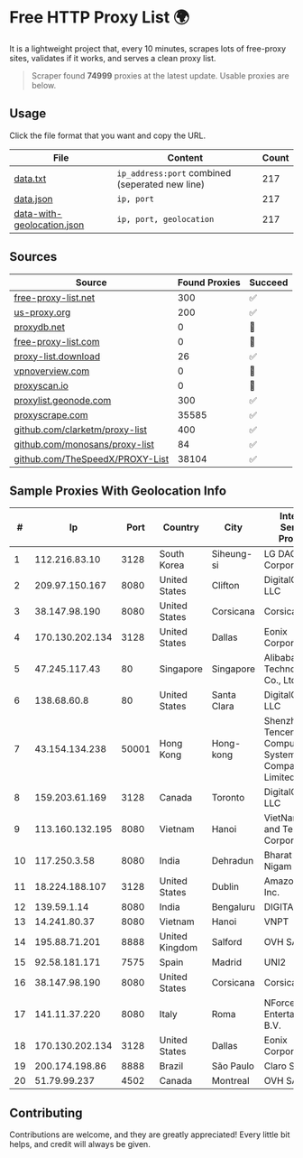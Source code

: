 
# Free HTTP Proxy List 🌍

It is a lightweight project that, every 10 minutes, scrapes lots of free-proxy sites, validates if it works, and serves a clean proxy list.


> Scraper found **74999** proxies at the latest update. Usable proxies are below.

## Usage

Click the file format that you want and copy the URL.


|File|Content|Count|
|----|-------|-----|
|[data.txt](https://raw.githubusercontent.com/themiralay/Proxy-List-World/master/data.txt)|`ip_address:port` combined (seperated new line)|217|
|[data.json](https://raw.githubusercontent.com/themiralay/Proxy-List-World/master/data.json)|`ip, port`|217|
|[data-with-geolocation.json](https://raw.githubusercontent.com/themiralay/Proxy-List-World/master/data-with-geolocation.json)|`ip, port, geolocation`|217|

## Sources

|Source|Found Proxies|Succeed|
|------|-------------|-------|
|[free-proxy-list.net](https://free-proxy-list.net)|300|✅|
|[us-proxy.org](https://www.us-proxy.org)|200|✅|
|[proxydb.net](http://proxydb.net)|0|🚫|
|[free-proxy-list.com](https://free-proxy-list.com/?page=&port=&type%5B%5D=http&type%5B%5D=https&up_time=0&search=Search)|0|🚫|
|[proxy-list.download](https://www.proxy-list.download/HTTP)|26|✅|
|[vpnoverview.com](https://vpnoverview.com/privacy/anonymous-browsing/free-proxy-servers)|0|🚫|
|[proxyscan.io](https://www.proxyscan.io)|0|🚫|
|[proxylist.geonode.com](https://proxylist.geonode.com/api/proxy-list?limit=300&page=1&sort_by=lastChecked&sort_type=desc&protocols=http,https)|300|✅|
|[proxyscrape.com](https://api.proxyscrape.com/v2/?request=displayproxies&protocol=http&timeout=10000&country=all&ssl=all&anonymity=all)|35585|✅|
|[github.com/clarketm/proxy-list](https://raw.githubusercontent.com/clarketm/proxy-list/master/proxy-list-raw.txt)|400|✅|
|[github.com/monosans/proxy-list](https://raw.githubusercontent.com/monosans/proxy-list/main/proxies/http.txt)|84|✅|
|[github.com/TheSpeedX/PROXY-List](https://raw.githubusercontent.com/TheSpeedX/PROXY-List/master/http.txt)|38104|✅|


## Sample Proxies With Geolocation Info

|#|Ip|Port|Country|City|Internet Service Provider|
|-|--|----|-------|----|-------------------------|
|1|112.216.83.10|3128|South Korea|Siheung-si|LG DACOM Corporation|
|2|209.97.150.167|8080|United States|Clifton|DigitalOcean, LLC|
|3|38.147.98.190|8080|United States|Corsicana|Corsicana ISD|
|4|170.130.202.134|3128|United States|Dallas|Eonix Corporation|
|5|47.245.117.43|80|Singapore|Singapore|Alibaba (US) Technology Co., Ltd.|
|6|138.68.60.8|80|United States|Santa Clara|DigitalOcean, LLC|
|7|43.154.134.238|50001|Hong Kong|Hong-kong|Shenzhen Tencent Computer Systems Company Limited|
|8|159.203.61.169|3128|Canada|Toronto|DigitalOcean, LLC|
|9|113.160.132.195|8080|Vietnam|Hanoi|VietNam Post and Telecom Corporation|
|10|117.250.3.58|8080|India|Dehradun|Bharat Sanchar Nigam Ltd|
|11|18.224.188.107|3128|United States|Dublin|Amazon.com, Inc.|
|12|139.59.1.14|8080|India|Bengaluru|DIGITALOCEAN|
|13|14.241.80.37|8080|Vietnam|Hanoi|VNPT|
|14|195.88.71.201|8888|United Kingdom|Salford|OVH SAS|
|15|92.58.181.171|7575|Spain|Madrid|UNI2|
|16|38.147.98.190|8080|United States|Corsicana|Corsicana ISD|
|17|141.11.37.220|8080|Italy|Roma|NForce Entertainment B.V.|
|18|170.130.202.134|3128|United States|Dallas|Eonix Corporation|
|19|200.174.198.86|8888|Brazil|São Paulo|Claro S.A|
|20|51.79.99.237|4502|Canada|Montreal|OVH SAS|



## Contributing

Contributions are welcome, and they are greatly appreciated! Every
little bit helps, and credit will always be given.

